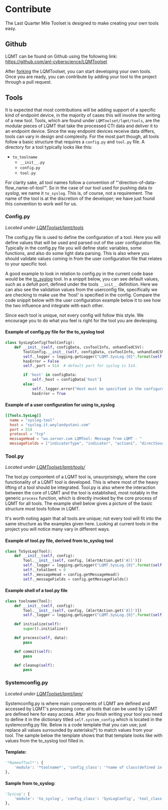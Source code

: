 # Contribute
The Last Quarter Mile Toolset is designed to make creating your own tools easy. 

## Github
LQMT can be found on Github using the following link: <https://github.com/anl-cyberscience/LQMToolset>

After [forking](https://guides.github.com/activities/forking/) the LQMToolset, you can start developing your own tools. Once you are ready, you can contribute by adding your tool to the project through a pull request. 

## Tools
It is expected that most contributions will be adding support of a specific kind of endpoint device, in the majority of cases this will involve the writing of a new tool. Tools, which are found under `LQMToolset/lqmt/tools`, are the modular pieces of LQMT that take the processed CTI data and deliver it to an endpoint device. Since the way endpoint devices receive data differs, tools can vary in design and complexity. For the most part though, all tools follow a basic structure that requires a `config.py` and `tool.py` file. A directory for a tool typically looks like this:

- `to_toolname`
    - `__init__.py`
    - `config.py`
    - `tool.py`

For clarity sake, all tool names follow a convention of "'direction-of-data-flow_name-of-tool'". So in the case of our tool used for pushing data *to syslog*, we name it `to_syslog`. This is, of course, not a requirement. The name of the tool is at the discretion of the developer; we have just found this convention to work well for us. 

### Config.py
*Located under [LQMToolset/lqmt/tools](https://github.com/anl-cyberscience/LQMToolset/blob/master/lqmt/tools/)*

The config.py file is used to define the configuration of a tool. Here you will define values that will be used and parsed out of the user configuration file. Typically in the config.py file you will define static variables, some functions, and also do some light data parsing. This is also where you should validate values coming in from the user configuration file that relates to your specific tool. 

A good example to look in relation to config.py in the current code base would be the [to_syslog](https://github.com/anl-cyberscience/LQMToolset/blob/master/lqmt/tools/to_syslog/config.py) tool. In a snippit below, you can see default values, such as a defult port, defined under the tools `__init__` definition. Here we can also see the validation values from the userconfig file, specifically we are checking to make use the 'host' is specified in the config. Compare the code snippit below with the user configuration example below it to see how the two influence and integrate with each other. 

Since each tool is unique, not every config will follow this style. We encourage you to do what you feel is right for the tool you are devleoping. 

#### Example of config.py file for the to_syslog tool
```python
class SysLogConfig(ToolConfig):
    def __init__(self, configData, csvToolInfo, unhandledCSV):
        ToolConfig.__init__(self, configData, csvToolInfo, unhandledCSV)
        self._logger = logging.getLogger("LQMT.SysLog.{0}".format(self.getName()))
        hasError = False
        self._port = 514  # default port for syslog is 514.

        if 'host' in configData:
            self._host = configData['host']
        else:
            self._logger.error("Host must be specified in the configuration")
            hasError = True
```
#### Example of a user configuration for using to_syslog
```toml
[[Tools.SysLog]]
  name = "syslog-tool"
  host = "syslog.it.weylandyutani.com"
  port = 514
  protocol = "tcp"
  messageHead = "wu.server.com LQMTool: Message from LQMT - "
  messageFields = ["indicatorType", "indicator", "action1", "directSource", "reason1", "duration1"]
```

### Tool.py
*Located under [LQMToolset/lqmt/tools/](https://github.com/anl-cyberscience/LQMToolset/blob/master/lqmt/tools/)*

The tool.py compontent of a LQMT tool is, unsurprisingly, where the core functionality of a LQMT tool is developed. This is where most of the heavy lifting of a tool should be integrated. Tool.py is also where the interaction between the core of LQMT and the tool is established, most notably in the generic `process` function, which is directly invoked by the core process of LQMT for all tools. The example shell below gives a picture of the basic structure most tools follow in LQMT. 

It's worth noting again that all tools are unique; not every tool will fit into the same structure as the examples given here. Looking at current tools in the project you will notice many vary in different ways. 

#### Example of tool.py file, derived from to_syslog tool
```python
class ToSysLog(Tool):
    def __init__(self, config):
        Tool.__init__(self, config, [AlertAction.get('All')])
        self._logger = logging.getLogger("LQMT.SysLog.{0}".format(self.getName()))
        self._totalSent = 0
        self._messageHead = config.getMessageHead()
        self._messageFields = config.getMessageFields()
```
#### Example shell of a tool.py file
```python
class toolname(Tool):
    def __init__(self, config):
        Tool.__init__(self, config, [AlertAction.get('All')])
        self._logger = logging.getLogger("LQMT.SysLog.{0}".format(self.getName()))

    def initialize(self):
        super().initialize()

    def process(self, data):
        pass

    def commit(self):
        pass

    def cleanup(self):
        pass
```

### Systemconfig.py
*Located under [LQMToolset/lqmt/lqm/](https://github.com/anl-cyberscience/LQMToolset/blob/master/lqmt/lqm/)*

Systemconfig.py is where main components of LQMT are defined and accessed by LQMT's processing core; all tools that can be used by LQMT are defined here for easy access. After you finish writing your tool you need to define it in the dictionary titled `self.system_config` which is located in the systemconfig.py file. Below is a code template that you can use; just replace all values surrounded by asterisks(*) to match values from your tool. The sample below the template shows that that template looks like with values from the to_syslog tool filled in. 

#### Template:
```python
'*NameofTool*': {
    'module': '*toolname*', 'config_class': '*name of class(defined in config.py)*', 'tool_class': '*name of class(defined in tool.py)*'
},
```
#### Sample from to_syslog:
````python
'SysLog': {
    'module': 'to_syslog', 'config_class': 'SysLogConfig', 'tool_class': 'ToSysLog'
},
````

